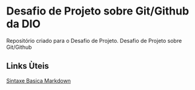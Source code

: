 # Desafio de Projeto sobre Git/Github da DIO
Repositório criado para o Desafio de Projeto.
Desafio de Projeto sobre Git/Github

## Links Ùteis
[Sintaxe Basica Markdown](https://www.markdownguide.org/basic-syntax/)
